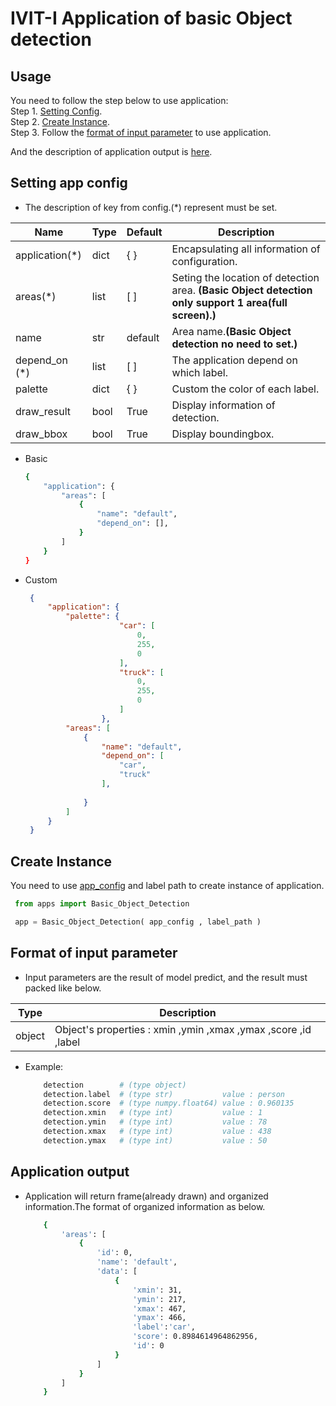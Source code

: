 # IVIT-I Application of basic Object detection
## Usage
You need to follow the step below to use application:  
Step 1. [Setting Config](#setting-app-config).  
Step 2. [Create Instance](#create-instance).  
Step 3. Follow the [format of input parameter](#format-of-input-parameter) to use application.

And the description of application output is [here](#application-output).   

## Setting app config 
* The description of key from config.(*) represent must be set.  

| Name | Type | Default | Description |
| --- | --- | --- | --- |
|application(*)|dict|{  }|Encapsulating all information of configuration.|
|areas(*)|list|[  ]|Seting the location of detection area. **(Basic Object detection only support 1 area(full screen).)**|
|name|str|default|Area name.**(Basic Object detection no need to set.)**|
| depend_on (*) | list | [ ] | The application depend on which label. |
| palette | dict | { } | Custom the color of each label. |
|draw_result|bool|True|Display information of detection.|
|draw_bbox|bool|True|Display boundingbox.|
* Basic
    ```bash
    {
        "application": {
            "areas": [
                {
                    "name": "default",
                    "depend_on": [],
                }
            ]
        }
    }
    ```
* Custom

   ```json
    {
        "application": {
            "palette": {
                        "car": [
                            0,
                            255,
                            0
                        ],
                        "truck": [
                            0,
                            255,
                            0
                        ]
                    },
            "areas": [
                {
                    "name": "default",
                    "depend_on": [
                        "car",
                        "truck"
                    ],
                    
                }
            ]
        }
    }
   ``` 
## Create Instance
You need to use [app_config](#setting-app-config) and label path to create instance of application.
   ```python
    from apps import Basic_Object_Detection 

    app = Basic_Object_Detection( app_config , label_path )
   
   ``` 
## Format of input parameter
* Input parameters are the result of model predict, and the result must packed like below.

| Type | Description |
| --- | --- |
|object|Object's properties : xmin ,ymin ,xmax ,ymax ,score ,id ,label |

* Example:
    ```bash
        detection        # (type object)                   
        detection.label  # (type str)           value : person   
        detection.score  # (type numpy.float64) value : 0.960135 
        detection.xmin   # (type int)           value : 1        
        detection.ymin   # (type int)           value : 78       
        detection.xmax   # (type int)           value : 438   
        detection.ymax   # (type int)           value : 50   
    ```

## Application output 
* Application will return frame(already drawn) and organized information.The format of organized information as below.
    ```bash
        {
            'areas': [
                {
                    'id': 0, 
                    'name': 'default', 
                    'data': [
                        {
                            'xmin': 31, 
                            'ymin': 217, 
                            'xmax': 467, 
                            'ymax': 466, 
                            'label':'car', 
                            'score': 0.8984614964862956, 
                            'id': 0
                        }
                    ]
                }
            ]
        }
    
    ```